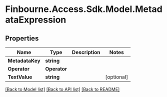 # Finbourne.Access.Sdk.Model.MetadataExpression

## Properties

Name | Type | Description | Notes
------------ | ------------- | ------------- | -------------
**MetadataKey** | **string** |  | 
**Operator** | **Operator** |  | 
**TextValue** | **string** |  | [optional] 

[[Back to Model list]](../README.md#documentation-for-models) [[Back to API list]](../README.md#documentation-for-api-endpoints) [[Back to README]](../README.md)

